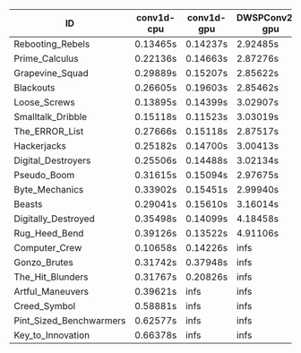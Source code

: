 |ID|conv1d-cpu|conv1d-gpu|DWSPConv2D-gpu|gemm-gpu|avg|
|-|-|-|-|-|-|
|Rebooting_Rebels|0.13465s|0.14237s|2.92485s|1.69508s|1.22424s|
|Prime_Calculus|0.22136s|0.14663s|2.87276s|1.70184s|1.23565s|
|Grapevine_Squad|0.29889s|0.15207s|2.85622s|1.73451s|1.26042s|
|Blackouts|0.26605s|0.19603s|2.85462s|1.74401s|1.26518s|
|Loose_Screws|0.13895s|0.14399s|3.02907s|1.79006s|1.27552s|
|Smalltalk_Dribble|0.15118s|0.11523s|3.03019s|1.89795s|1.29864s|
|The_ERROR_List|0.27666s|0.15118s|2.87517s|1.92909s|1.30802s|
|Hackerjacks|0.25182s|0.14700s|3.00413s|1.89085s|1.32345s|
|Digital_Destroyers|0.25506s|0.14488s|3.02134s|1.91828s|1.33489s|
|Pseudo_Boom|0.31615s|0.15094s|2.97675s|1.94196s|1.34645s|
|Byte_Mechanics|0.33902s|0.15451s|2.99940s|1.89956s|1.34812s|
|Beasts|0.29041s|0.15610s|3.16014s|2.07633s|1.42074s|
|Digitally_Destroyed|0.35498s|0.14099s|4.18458s|2.46997s|1.78763s|
|Rug_Heed_Bend|0.39126s|0.13522s|4.91106s|4.33700s|2.44364s|
|Computer_Crew|0.10658s|0.14226s|infs|4.36229s|infs|
|Gonzo_Brutes|0.31742s|0.37948s|infs|4.36519s|infs|
|The_Hit_Blunders|0.31767s|0.20826s|infs|1.97091s|infs|
|Artful_Maneuvers|0.39621s|infs|infs|4.44723s|infs|
|Creed_Symbol|0.58881s|infs|infs|4.43593s|infs|
|Pint_Sized_Benchwarmers|0.62577s|infs|infs|4.43251s|infs|
|Key_to_Innovation|0.66378s|infs|infs|4.47586s|infs|
